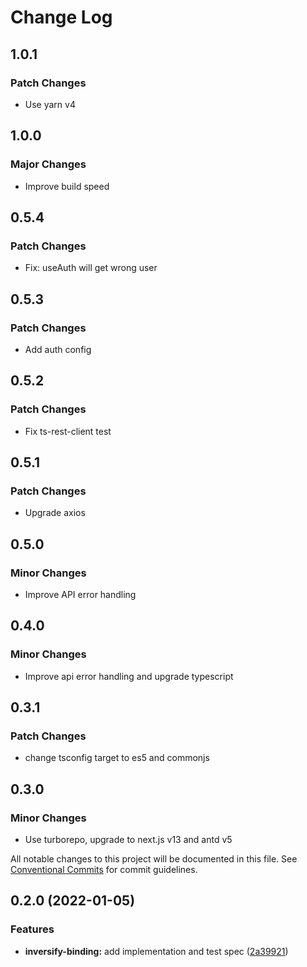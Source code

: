 # Change Log

## 1.0.1

### Patch Changes

- Use yarn v4

## 1.0.0

### Major Changes

- Improve build speed

## 0.5.4

### Patch Changes

- Fix: useAuth will get wrong user

## 0.5.3

### Patch Changes

- Add auth config

## 0.5.2

### Patch Changes

- Fix ts-rest-client test

## 0.5.1

### Patch Changes

- Upgrade axios

## 0.5.0

### Minor Changes

- Improve API error handling

## 0.4.0

### Minor Changes

- Improve api error handling and upgrade typescript

## 0.3.1

### Patch Changes

- change tsconfig target to es5 and commonjs

## 0.3.0

### Minor Changes

- Use turborepo, upgrade to next.js v13 and antd v5

All notable changes to this project will be documented in this file.
See [Conventional Commits](https://conventionalcommits.org) for commit guidelines.

## 0.2.0 (2022-01-05)

### Features

- **inversify-binding:** add implementation and test spec ([2a39921](https://github.com/OnrampLab/onr-react-ui/commit/2a399214a4300563622578b0f75e993dd51467bb))
